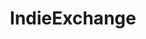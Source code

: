 ---
title: IndieExchange
crosslinks:
- Indiemakeupandmore
- makeupexchange
- IndieExchangeFlair
- mueflair
---